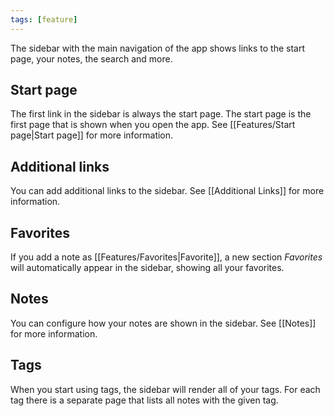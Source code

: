 ```yaml
---
tags: [feature]
---
```


The sidebar with the main navigation of the app shows links to the start page, your notes, the search and more.

## Start page

The first link in the sidebar is always the start page. The start page is the first page that is shown when you open the app. See [[Features/Start page|Start page]] for more information.

## Additional links

You can add additional links to the sidebar. See [[Additional Links]] for more information.

## Favorites

If you add a note as [[Features/Favorites|Favorite]], a new section _Favorites_ will automatically appear in the sidebar, showing all your favorites.

## Notes

You can configure how your notes are shown in the sidebar. See [[Notes]] for more information.

## Tags

When you start using tags, the sidebar will render all of your tags. For each tag there is a separate page that lists all notes with the given tag.
